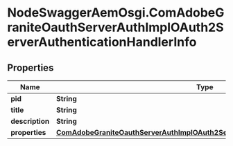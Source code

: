 # NodeSwaggerAemOsgi.ComAdobeGraniteOauthServerAuthImplOAuth2ServerAuthenticationHandlerInfo

## Properties

Name | Type | Description | Notes
------------ | ------------- | ------------- | -------------
**pid** | **String** |  | [optional] 
**title** | **String** |  | [optional] 
**description** | **String** |  | [optional] 
**properties** | [**ComAdobeGraniteOauthServerAuthImplOAuth2ServerAuthenticationHandlerProperties**](ComAdobeGraniteOauthServerAuthImplOAuth2ServerAuthenticationHandlerProperties.md) |  | [optional] 


